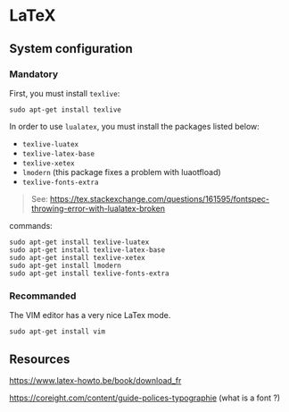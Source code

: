 # LaTeX

## System configuration

### Mandatory

First, you must install `texlive`:

	sudo apt-get install texlive

In order to use `lualatex`, you must install the packages listed below:

* `texlive-luatex`
* `texlive-latex-base`
* `texlive-xetex`
* `lmodern` (this package fixes a problem with luaotfload)
* `texlive-fonts-extra`

> See: https://tex.stackexchange.com/questions/161595/fontspec-throwing-error-with-lualatex-broken

commands:

	sudo apt-get install texlive-luatex
	sudo apt-get install texlive-latex-base
	sudo apt-get install texlive-xetex
	sudo apt-get install lmodern 
	sudo apt-get install texlive-fonts-extra

### Recommanded

The VIM editor has a very nice LaTex mode.

	sudo apt-get install vim

## Resources

https://www.latex-howto.be/book/download_fr

https://coreight.com/content/guide-polices-typographie (what is a font ?)


